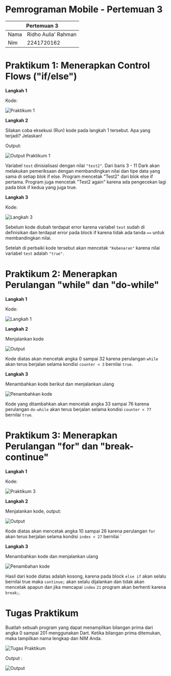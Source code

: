 # Pemrograman Mobile - Pertemuan 3

<table>
    <thead>
        <th style="text-align: center;" colspan="2">Pertemuan 3</th>
    </thead>
    <tbody>
        <tr>
            <td>Nama</td>
            <td>Ridho Aulia' Rahman</td>
        </tr>
        <tr>
            <td>Nim</td>
            <td>2241720162</td>
        </tr>
    </tbody>
</table>

# Praktikum 1: Menerapkan Control Flows ("if/else")

**Langkah 1**

Kode:

![Praktikum 1](../../docs/pertemuan_03_1.png)

**Langkah 2**

Silakan coba eksekusi (Run) kode pada langkah 1 tersebut. Apa yang terjadi? Jelaskan!

Output:

![Output Praktikum 1](../../docs/pertemuan_03_2.png)

Variabel `test` dinisialisasi dengan nilai `"test2"`. Dari baris 3 - 11 Dark akan melakukan pemeriksaan dengan membandingkan nilai dan tipe data yang sama di setiap blok if else. 
Program mencetak "Test2" dari blok else if pertama.
Program juga mencetak "Test2 again" karena ada pengecekan lagi pada blok if kedua yang juga true.

**Langkah 3**

Kode:

![Langkah 3](../../docs/pertemuan_03_3.png)

Sebelum kode diubah terdapat error karena variabel `test` sudah di definisikan dan terdapat error pada block if karena tidak ada tanda `==` untuk membandingkan nilai.

Setelah di perbaiki kode tersebut akan mencetak `"Kebenaran"` karena nilai variabel `test` adalah `"true"`.

# Praktikum 2: Menerapkan Perulangan "while" dan "do-while"

**Langkah 1**

Kode:

![Langkah 1](../../docs/pertemuan_03_4.png)

**Langkah 2**

Menjalankan kode

![Output](../../docs/pertemuan_03_5.png)

Kode diatas akan mencetak angka 0 sampai 32 karena perulangan `while` akan terus berjalan selama kondisi `counter < 3` bernilai `true`.

**Langkah 3**

Menambahkan kode berikut dan menjalankan ulang

![Penambahkan kode](../../docs/pertemuan_03_6.png)

Kode yang ditambahkan akan mencetak angka 33 sampai 76 karena perulangan `do-while` akan terus berjalan selama kondisi `counter < 77` bernilai `true`.

# Praktikum 3: Menerapkan Perulangan "for" dan "break-continue"

**Langkah 1**

Kode:

![Praktikum 3](../../docs/pertemuan_03_7.png)

**Langkah 2**

Menjalankan kode, output:

![Output](../../docs/pertemuan_03_8.png)

Kode diatas akan mencetak angka 10 sampai 26 karena perulangan `for` akan terus berjalan selama kondisi `index < 27` bernilai `

**Langkah 3**

Menambahkan kode dan menjalankan ulang

![Penambahan kode](../../docs/pertemuan_03_9.png)

Hasil dari kode diatas adalah kosong, karena pada block `else if` akan selalu bernilai true maka `continue;` akan selalu dijalankan dan tidak akan mencetak apapun dan jika mencapai `index` `21` program akan berhenti karena `break;`.

# Tugas Praktikum

Buatlah sebuah program yang dapat menampilkan bilangan prima dari angka 0 sampai 201 menggunakan Dart. Ketika bilangan prima ditemukan, maka tampilkan nama lengkap dan NIM Anda.

![Tugas Praktikum](../../docs/pertemuan_03_10.png)

Output :

![Output](../../docs/pertemuan_03_11.png)
